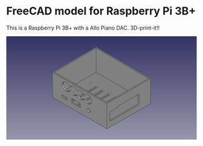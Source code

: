 # FreeCAD model for Raspberry Pi 3B+

This is a Raspberry Pi 3B+ with a Allo Piano DAC.
3D-print-it!!

![Raspi-Piano-Case](img/case-img.png)
